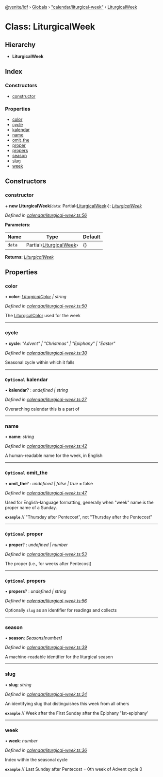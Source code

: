 [@venite/ldf](../README.md) › [Globals](../globals.md) › ["calendar/liturgical-week"](../modules/_calendar_liturgical_week_.md) › [LiturgicalWeek](_calendar_liturgical_week_.liturgicalweek.md)

# Class: LiturgicalWeek

## Hierarchy

* **LiturgicalWeek**

## Index

### Constructors

* [constructor](_calendar_liturgical_week_.liturgicalweek.md#constructor)

### Properties

* [color](_calendar_liturgical_week_.liturgicalweek.md#color)
* [cycle](_calendar_liturgical_week_.liturgicalweek.md#cycle)
* [kalendar](_calendar_liturgical_week_.liturgicalweek.md#optional-kalendar)
* [name](_calendar_liturgical_week_.liturgicalweek.md#name)
* [omit_the](_calendar_liturgical_week_.liturgicalweek.md#optional-omit_the)
* [proper](_calendar_liturgical_week_.liturgicalweek.md#optional-proper)
* [propers](_calendar_liturgical_week_.liturgicalweek.md#optional-propers)
* [season](_calendar_liturgical_week_.liturgicalweek.md#season)
* [slug](_calendar_liturgical_week_.liturgicalweek.md#slug)
* [week](_calendar_liturgical_week_.liturgicalweek.md#week)

## Constructors

###  constructor

\+ **new LiturgicalWeek**(`data`: Partial‹[LiturgicalWeek](_calendar_liturgical_week_.liturgicalweek.md)›): *[LiturgicalWeek](_calendar_liturgical_week_.liturgicalweek.md)*

*Defined in [calendar/liturgical-week.ts:56](https://github.com/gbj/venite/blob/e18895c/ldf/src/calendar/liturgical-week.ts#L56)*

**Parameters:**

Name | Type | Default |
------ | ------ | ------ |
`data` | Partial‹[LiturgicalWeek](_calendar_liturgical_week_.liturgicalweek.md)› | {} |

**Returns:** *[LiturgicalWeek](_calendar_liturgical_week_.liturgicalweek.md)*

## Properties

###  color

• **color**: *[LiturgicalColor](_calendar_liturgical_color_.liturgicalcolor.md) | string*

*Defined in [calendar/liturgical-week.ts:50](https://github.com/gbj/venite/blob/e18895c/ldf/src/calendar/liturgical-week.ts#L50)*

The [LiturgicalColor](_calendar_liturgical_color_.liturgicalcolor.md) used for the week

___

###  cycle

• **cycle**: *"Advent" | "Christmas" | "Epiphany" | "Easter"*

*Defined in [calendar/liturgical-week.ts:30](https://github.com/gbj/venite/blob/e18895c/ldf/src/calendar/liturgical-week.ts#L30)*

Seasonal cycle within which it falls

___

### `Optional` kalendar

• **kalendar**? : *undefined | string*

*Defined in [calendar/liturgical-week.ts:27](https://github.com/gbj/venite/blob/e18895c/ldf/src/calendar/liturgical-week.ts#L27)*

Overarching calendar this is a part of

___

###  name

• **name**: *string*

*Defined in [calendar/liturgical-week.ts:42](https://github.com/gbj/venite/blob/e18895c/ldf/src/calendar/liturgical-week.ts#L42)*

A human-readable name for the week, in English

___

### `Optional` omit_the

• **omit_the**? : *undefined | false | true* = false

*Defined in [calendar/liturgical-week.ts:47](https://github.com/gbj/venite/blob/e18895c/ldf/src/calendar/liturgical-week.ts#L47)*

Used for English-language formatting, generally when "week" name is the proper name of a Sunday.

**`example`** 
// "Thursday after Pentecost", not "Thursday after the Pentecost"

___

### `Optional` proper

• **proper**? : *undefined | number*

*Defined in [calendar/liturgical-week.ts:53](https://github.com/gbj/venite/blob/e18895c/ldf/src/calendar/liturgical-week.ts#L53)*

The proper (i.e., for weeks after Pentecost)

___

### `Optional` propers

• **propers**? : *undefined | string*

*Defined in [calendar/liturgical-week.ts:56](https://github.com/gbj/venite/blob/e18895c/ldf/src/calendar/liturgical-week.ts#L56)*

Optionally `slug` as an identifier for readings and collects

___

###  season

• **season**: *Seasons[number]*

*Defined in [calendar/liturgical-week.ts:39](https://github.com/gbj/venite/blob/e18895c/ldf/src/calendar/liturgical-week.ts#L39)*

A machine-readable identifier for the liturgical season

___

###  slug

• **slug**: *string*

*Defined in [calendar/liturgical-week.ts:24](https://github.com/gbj/venite/blob/e18895c/ldf/src/calendar/liturgical-week.ts#L24)*

An identifying slug that distinguishes this week from all others

**`example`** 
// Week after the First Sunday after the Epiphany
'1st-epiphany'

___

###  week

• **week**: *number*

*Defined in [calendar/liturgical-week.ts:36](https://github.com/gbj/venite/blob/e18895c/ldf/src/calendar/liturgical-week.ts#L36)*

Index within the seasonal cycle

**`example`** 
// Last Sunday after Pentecost = 0th week of Advent cycle
0
